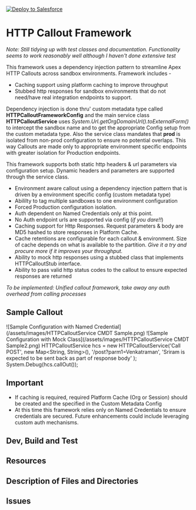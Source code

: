 [![Deploy to Salesforce](https://andrewfawcett.files.wordpress.com/2014/09/deploy.png)](https://githubsfdeploy.herokuapp.com/app/githubdeploy/sriram-venkatraman/HTTPCalloutFramework)

# HTTP Callout Framework
*Note: Still tidying up with test classes and documentation. Functionality seems to work reasonably well although I haven't done extensive test*

This framework uses a dependency injection pattern to streamline Apex HTTP Callouts across sandbox environments. Framework includes -
* Caching support using platform caching to improve throughput
* Stubbed http responses for sandbox environments that do not need/have real integration endpoints to support.

Dependency injection is done thru' custom metadata type called __HTTPCalloutFrameworkConfig__ and the main service class __HTTPCalloutService__ uses *System.Url.getOrgDomainUrl().toExternalForm()* to intercept the sandbox name and to get the appropriate Config setup from the custom metadata type. Also the service class mandates that __prod__ is isolated from non-prod configuration to ensure no potential overlaps. This way Callouts are made only to appropriate environment specific endpoints with greater isolation for Production endpoints.

This framework supports both static http headers & url parameters via configuration setup. Dynamic headers and parameters are supported through the service class.

* Environment aware callout using a dependency injection pattern that is driven by a environment specific config (custom metadata type)
* Abililty to tag multiple sandboxes to one environment configuration 
* Forced Production configuration isolation.
* Auth dependent on Named Credentials only at this point.
* No Auth endpoint urls are supported via config (*if you dare!!*)
* Caching support for Http Responses. Request parameters & body are MD5 hashed to store responses in Platform Cache. 
* Cache retentions are configurable for each callout & environment. Size of cache depends on what is available to the partition. *Give it a try and procure more if it improves your throughput.*
* Ability to mock http responses using a stubbed class that implements HTTPCalloutStub interface.
* Ability to pass valid http status codes to the callout to ensure expected responses are returned

*To be implemented: Unified callout framework, take away any auth overhead from calling processes* 

## Sample Callout
![Sample Configuration with Named Credential](/assets/images/HTTPCalloutService CMDT Sample.png)
![Sample Configuration with Mock Class](/assets/images/HTTPCalloutService CMDT Sample2.png)
    HTTPCalloutService hcs = new HTTPCalloutService('Call POST', 
                                                    new Map<String, String>(),
                                                    '/post?parm1=Venkatraman',
                                                    'Sriram is expected to be sent back as part of response body'
                                                );
    System.Debug(hcs.callOut());


## Important
* If caching is required, required Platform Cache (Org or Session) should be created and the specified in the Custom Metadata Config
* At this time this framework relies only on Named Credentials to ensure credentials are secured. Future enhancements could include leveraging custom auth mechanisms.

## Dev, Build and Test

## Resources

## Description of Files and Directories

## Issues
